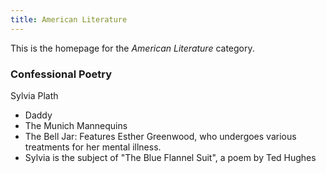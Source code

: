 ```yaml
---
title: American Literature
---
```


This is the homepage for the *American Literature* category.

### Confessional Poetry

Sylvia Plath

- Daddy
- The Munich Mannequins
- The Bell Jar: Features Esther Greenwood, who undergoes various treatments for her mental illness.
- Sylvia is the subject of "The Blue Flannel Suit", a poem by Ted Hughes
